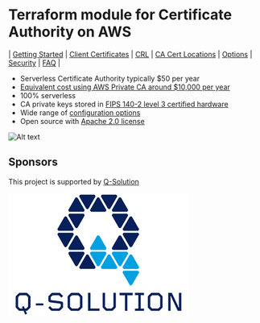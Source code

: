 # Terraform module for Certificate Authority on AWS
| [Getting Started](getting-started.md) | [Client Certificates](client-certificates.md) | [CRL](revocation.md) | [CA Cert Locations](locations.md) | [Options](options.md) | [Security](security.md) | [FAQ](faq.md) |  

* Serverless Certificate Authority typically $50 per year
* [Equivalent cost using AWS Private CA around $10,000 per year](./faq.md#how-did-you-work-out-the-cost-comparison-with-aws-private-ca)
* 100% serverless
* CA private keys stored in [FIPS 140-2 level 3 certified hardware](https://aws.amazon.com/about-aws/whats-new/2023/05/aws-kms-hsm-fips-security-level-3)
* Wide range of [configuration options](options.md)
* Open source with [Apache 2.0 license](../LICENSE.md)

![Alt text](images/ca-architecture-options.png?raw=true "CA architecture")

## Sponsors
This project is supported by [Q-Solution](https://www.q-solution.co.uk)

![Alt text](images/q-solution.png?raw=true "Q-Solution")
